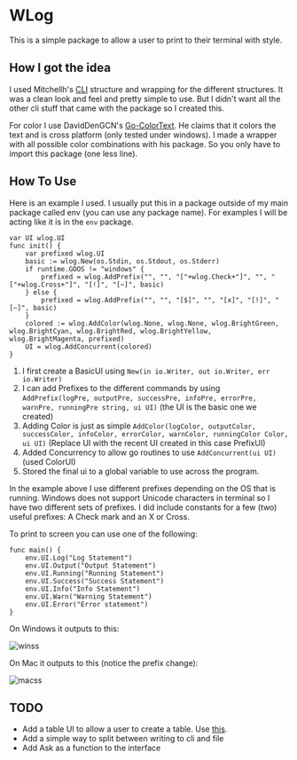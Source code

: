 # WLog
This is a simple package to allow a user to print to their terminal with style.

## How I got the idea
I used Mitchellh's [CLI](https://github.com/mitchellh/cli) structure and wrapping for the different structures. It was a clean look and feel and pretty simple to use. But I didn't want all the other cli stuff that came with the package so I created this.

For color I use DavidDenGCN's [Go-ColorText](https://github.com/daviddengcn/go-colortext). He claims that it colors the text and is cross platform (only tested under windows). I made a wrapper with all possible color combinations with his package. So you only have to import this package (one less line).

## How To Use
Here is an example I used. I usually put this in a package outside of my main package called env (you can use any package name). For examples I will be acting like it is in the `env` package.
```
var UI wlog.UI
func init() {
	var prefixed wlog.UI
	basic := wlog.New(os.Stdin, os.Stdout, os.Stderr)
	if runtime.GOOS != "windows" {
		prefixed = wlog.AddPrefix("", "", "["+wlog.Check+"]", "", "["+wlog.Cross+"]", "[!]", "[~]", basic)
	} else {
		prefixed = wlog.AddPrefix("", "", "[$]", "", "[x]", "[!]", "[~]", basic)
	}
	colored := wlog.AddColor(wlog.None, wlog.None, wlog.BrightGreen, wlog.BrightCyan, wlog.BrightRed, wlog.BrightYellow, wlog.BrightMagenta, prefixed)
	UI = wlog.AddConcurrent(colored)
}
```

1. I first create a BasicUI using `New(in io.Writer, out io.Writer, err io.Writer)`
2. I can add Prefixes to the different commands by using `AddPrefix(logPre, outputPre, successPre, infoPre, errorPre, warnPre, runningPre string, ui UI)` (the UI is the basic one we created)
3. Adding Color is just as simple `AddColor(logColor, outputColor, successColor, infoColor, errorColor, warnColor, runningColor Color, ui UI)` (Replace UI with the recent UI created in this case PrefixUI)
4. Added Concurrency to allow go routines to use `AddConcurrent(ui UI)` (used ColorUI)
5. Stored the final ui to a global variable to use across the program.

In the example above I use different prefixes depending on the OS that is running. Windows does not support Unicode characters in terminal so I have two different sets of prefixes. I did include constants for a few (two) useful prefixes: A Check mark and an X or Cross.

To print to screen you can use one of the following:

```
func main() {
	env.UI.Log("Log Statement")
	env.UI.Output("Output Statement")
	env.UI.Running("Running Statement")
	env.UI.Success("Success Statement")
	env.UI.Info("Info Statement")
	env.UI.Warn("Warning Statement")
	env.UI.Error("Error statement")
}
```
On Windows it outputs to this:

![winss](https://raw.githubusercontent.com/dixonwille/wlog/master/resources/winss.png)

On Mac it outputs to this (notice the prefix change):

![macss](https://raw.githubusercontent.com/dixonwille/wlog/master/resources/macss.png)

## TODO
* Add a table UI to allow a user to create a table. Use [this](https://github.com/olekukonko/tablewriter).
* Add a simple way to split between writing to cli and file
* Add Ask as a function to the interface
